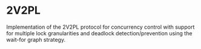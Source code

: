 # 2V2PL

Implementation of the 2V2PL protocol for concurrency control with support for multiple lock granularities and deadlock detection/prevention using the wait-for graph strategy.
